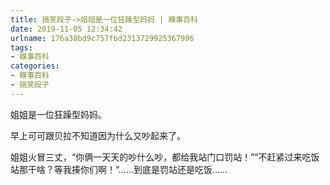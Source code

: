 ```yaml
---
title: 搞笑段子->姐姐是一位狂躁型妈妈 | 糗事百科
date: 2019-11-05 12:34:42
urlname: 176a38bd9c757fbd2313729925367996
tags: 
- 糗事百科
categories:
- 糗事百科
- 搞笑段子
---
```

姐姐是一位狂躁型妈妈。

早上可可跟贝拉不知道因为什么又吵起来了。

姐姐火冒三丈，“你俩一天天的吵什么吵，都给我站门口罚站！”“不赶紧过来吃饭站那干啥？等我揍你们啊！”……到底是罚站还是吃饭……



